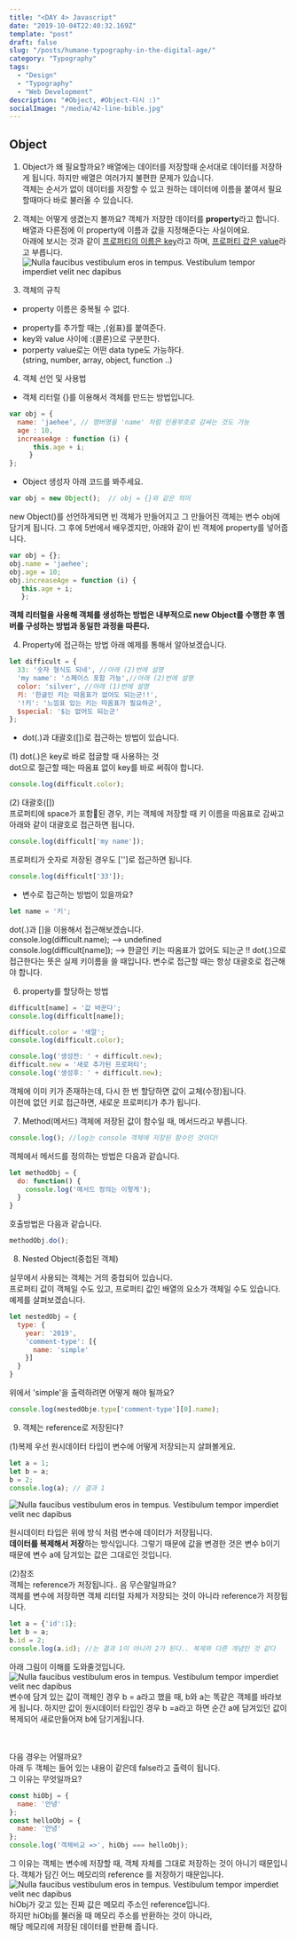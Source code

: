 ```yaml
---
title: "<DAY 4> Javascript"
date: "2019-10-04T22:40:32.169Z"
template: "post"
draft: false
slug: "/posts/humane-typography-in-the-digital-age/"
category: "Typography"
tags:
  - "Design"
  - "Typography"
  - "Web Development"
description: "#Object, #Object-다시 :)"
socialImage: "/media/42-line-bible.jpg"
---
```

## Object

1. Object가 왜 필요할까요?
배열에는 데이터를 저장할때 순서대로 데이터를 저장하게 됩니다. 하지만 배열은 여러가지 불편한 문제가 있습니다.
<br>객체는 순서가 없이 데이터를 저장할 수 있고 원하는 데이터에 이름을 붙여서 필요할때마다 바로 불러올 수 있습니다.

2. 객체는 어떻게 생겼는지 볼까요?
객체가 저장한 데이터를 **property**라고 합니다.  
배열과 다른점에 이 property에 이름과 값을 지정해준다는 사실이에요.  
아래에 보시는 것과 같이 <u>프로퍼티의 이름은 key</u>라고 하며, <u>프로퍼티 값은 value</u>라고 부릅니다.
![Nulla faucibus vestibulum eros in tempus. Vestibulum tempor imperdiet velit nec dapibus](/media/DAY4_1.png)  

3. 객체의 규칙
+ property 이름은 중복될 수 없다.
- property를 추가할 때는 ,(쉼표)를 붙여준다.
- key와 value 사이에 :(콜론)으로 구분한다.
- porperty value로는 어떤 data type도 가능하다.<br>(string, number, array, object, function ..)

4. 객체 선언 및 사용법
- 객체 리터럴
{}를 이용해서 객체를 만드는 방법입니다.

```js
var obj = { 
  name: 'jaehee', // 멤버명을 'name' 처럼 인용부호로 감싸는 것도 가능 
  age : 10, 
  increaseAge : function (i) {
      this.age + i; 
     } 
};
```
- Object 생성자
아래 코드를 봐주세요.
```js
var obj = new Object();  // obj = {}와 같은 의미
```
new Object()를 선언하게되면 빈 객체가 만들어지고 그 만들어진 객체는 변수 obj에 담기게 됩니다. 그 후에 5번에서 배우겠지만, 아래와 같이 빈 객체에 property를 넣어줍니다.
```js
var obj = {}; 
obj.name = 'jaehee'; 
obj.age = 10; 
obj.increaseAge = function (i) {
   this.age + i; 
   };
```

**객체 리터럴을 사용해 객체를 생성하는 방법은 내부적으로 new Object를 수행한 후 멤버를 구성하는 방법과 동일한 과정을 따른다.**

4. Property에 접근하는 방법
아래 예제를 통해서 알아보겠습니다.
```js
let difficult = {
  33: '숫자 형식도 되네', //아래 (2)번에 설명
  'my name': '스페이스 포함 가능',//아래 (2)번에 설명
  color: 'silver', //아래 (1)번에 설명
  키: '한글인 키는 따옴표가 없어도 되는군!!',
  '!키': '느낌표 있는 키는 따옴표가 필요하군',
  $special: '$는 없어도 되는군'
};
```
+ dot(.)과 대괄호([])로 접근하는 방법이 있습니다.

(1) dot(.)은 key로 바로 접글할 때 사용하는 것
<br>dot으로 절근할 때는 따옴표 없이 key를 바로 써줘야 합니다.
```js
console.log(difficult.color); 
```
(2) 대괄호([])
<br>프로퍼티에 space가 포함된 경우, 키는 객체에 저장할 때 키 이름을 따옴표로 감싸고 아래와 같이 대괄호로 접근하면 됩니다.
```js
console.log(difficult['my name']);
``` 
프로퍼티가 숫자로 저장된 경우도 ['']로 접근하면 됩니다.
```js
console.log(difficult['33']);
```
+ 변수로 접근하는 방법이 있을까요?
```js
let name = '키';
```
dot(.)과 []을 이용해서 접근해보겠습니다.
<br>console.log(difficult.name); --> undefined
<br>console.log(difficult[name]); --> 한글인 키는 따옴표가 없어도 되는군 !!
dot(.)으로 접근한다는 뜻은 실제 키이름을 쓸 때입니다. 변수로 접근할 때는 항상 대괄호로 접근해야 합니다.

6. property를 할당하는 방법
```js
difficult[name] = '값 바꾼다';
console.log(difficult[name]);

difficult.color = '색깔';
console.log(difficult.color);

console.log('생성전: ' + difficult.new);
difficult.new = '새로 추가된 프로퍼티';
console.log('생성후: ' + difficult.new);
```
객체에 이미 키가 존재하는데, 다시 한 번 할당하면 값이 교체(수정)됩니다.
<br>이전에 없던 키로 접근하면, 새로운 프로퍼티가 추가 됩니다.

7. Method(메서드)
객체에 저장된 값이 함수일 때, 메서드라고 부릅니다.
```js
console.log(); //log는 console 객체에 저장된 함수인 것이다!
```
객체에서 메서드를 정의하는 방법은 다음과 같습니다.
```js
let methodObj = {
  do: function() {
    console.log('메서드 정의는 이렇게');
  }
}
```
호출방법은 다음과 같습니다.
```js
methodObj.do();
```
8. Nested Object(중첩된 객체)

실무에서 사용되는 객체는 거의 중첩되어 있습니다.
<br>프로퍼티 값이 객체일 수도 있고, 프로퍼티 값인 배열의 요소가 객체일 수도 있습니다.
<br>예제를 살펴보겠습니다.
```js
let nestedObj = {
  type: {
    year: '2019',
    'comment-type': [{
      name: 'simple'
    }]
  }
}
```
위에서 'simple'을 출력하려면 어떻게 해야 될까요?
```js
console.log(nestedObje.type['comment-type'][0].name);
```

9. 객체는 reference로 저장된다?

(1)복제
우선 원시데이터 타입이 변수에 어떻게 저장되는지 살펴볼게요.
```js
let a = 1;
let b = a;
b = 2;
console.log(a); // 결과 1
```
![Nulla faucibus vestibulum eros in tempus. Vestibulum tempor imperdiet velit nec dapibus](/media/DAY4_3.png) 

원시데이터 타입은 위에 방식 처럼 변수에 데이터가 저장됩니다.
<br>**데이터를 복제해서 저장**하는 방식입니다. 그렇기 때문에 값을 변경한 것은 변수 b이기 때문에 변수 a에 담겨있는 값은 그대로인 것입니다.

(2)참조
<br>객체는 reference가 저장됩니다.. 음 무슨말일까요?
<br>객체를 변수에 저장하면 객체 리터럴 자체가 저장되는 것이 아니라 reference가 저장됩니다.

```js
let a = {'id':1};
let b = a;
b.id = 2;
console.log(a.id); //는 결과 1이 아니라 2가 된다.. 복제와 다른 개념인 것 같다
```
아래 그림이 이해를 도와줄것입니다.
![Nulla faucibus vestibulum eros in tempus. Vestibulum tempor imperdiet velit nec dapibus](/media/DAY4_4.png)
변수에 담겨 있는 값이 객체인 경우 b = a라고 했을 때, b와 a는 똑같은 객체를 바라보게 됩니다. 하지만 값이 원시데이터 타입인 경우 b =a라고 하면 순간 a에 담겨있던 값이 복제되어 새로만들어져 b에 담기게됩니다.

<br><br>다음 경우는 어떨까요?
<br>아래 두 객체는 들어 있는 내용이 같은데 false라고 출력이 됩니다.
<br>그 이유는 무엇일까요?
```js
const hiObj = { 
  name: '안녕' 
};
const helloObj = {
  name: '안녕'
};
console.log('객체비교 =>', hiObj === helloObj);
```
그 이유는 객체는 변수에 저장할 때, 객체 자체를 그대로 저장하는 것이 아니기 때문입니다. 객체가 담긴 어느 메모리의 reference 를 저장하기 때문입니다.
![Nulla faucibus vestibulum eros in tempus. Vestibulum tempor imperdiet velit nec dapibus](/media/DAY4_2.png)
hiObj가 갖고 있는 진짜 값은 메모리 주소인 reference입니다.
<br>하지만 hiObj를 불러올 때 메모리 주소를 반환하는 것이 아니라,
<br>해당 메모리에 저장된 데이터를 반환해 줍니다.